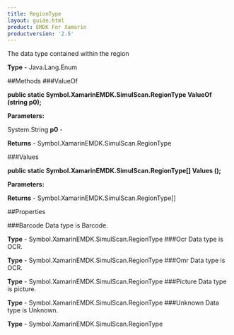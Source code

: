 ```yaml
---
title: RegionType
layout: guide.html
product: EMDK For Xamarin 
productversion: '2.5' 
---
```

The data type contained within the region

**Type** - Java.Lang.Enum

##Methods
###ValueOf

**public static Symbol.XamarinEMDK.SimulScan.RegionType ValueOf (string p0);**


        

**Parameters:**

System.String **p0**  - 
        

**Returns** - Symbol.XamarinEMDK.SimulScan.RegionType

###Values

**public static Symbol.XamarinEMDK.SimulScan.RegionType[] Values ();**


        

**Parameters:**

**Returns** - Symbol.XamarinEMDK.SimulScan.RegionType[]

##Properties

###Barcode
Data type is Barcode.

**Type** - Symbol.XamarinEMDK.SimulScan.RegionType
###Ocr
Data type is OCR.

**Type** - Symbol.XamarinEMDK.SimulScan.RegionType
###Omr
Data type is OCR.

**Type** - Symbol.XamarinEMDK.SimulScan.RegionType
###Picture
Data type is picture.

**Type** - Symbol.XamarinEMDK.SimulScan.RegionType
###Unknown
Data type is Unknown.

**Type** - Symbol.XamarinEMDK.SimulScan.RegionType
